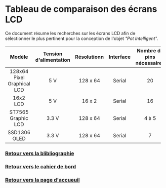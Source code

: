 # Tableau de comparaison des écrans LCD

Ce document résume les recherches sur les écrans LCD afin de sélectionner le plus pertinent pour la conception de l'objet *"Pot Intelligent"*.

| Modèle                     | Tension d'alimentation | Résolutionn | Interface | Nombre de pins nécessaires | Prix   |
|:--------------------------:|:----------------------:|:-----------:|:---------:|:--------------------------:|:------:|
| 128x64 Pixel Graphical LCD | 5 V                    | 128 x 64    | Serial    | 20                         | 29 €   |
| 16x2 LCD                   | 5 V                    | 16 x 2      | Serial    | 16                         | 16 €   |
| ST7565 Graphic LCD         | 3.3 V                  | 128 x 64    | Serial    | 4 à 5                      | 18 €   |
| SSD1306 OLED               | 3.3 V                  | 128 x 64    | Serial    | 7                          | 16 €   |

### [Retour vers la blibliographie](https://github.com/TeteNeuvyAlexandre/Projet-Agriculture-Urbaine/blob/main/Bibliographie/Bibliographie.md)

### [Retour vers le cahier de bord](https://github.com/TeteNeuvyAlexandre/Projet-Agriculture-Urbaine/blob/main/Cahier-de-Bord/CahierDeBord.md)

### [Retour vers la page d'accueuil](https://github.com/TeteNeuvyAlexandre/Projet-Agriculture-Urbaine)